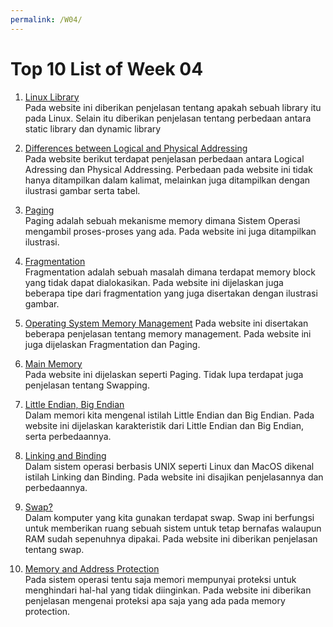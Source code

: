```yaml
---
permalink: /W04/
---
```


# Top 10 List of Week 04

1. [Linux Library](https://medium.com/swlh/linux-basics-static-libraries-vs-dynamic-libraries-a7bcf8157779)<br>
Pada website ini diberikan penjelasan tentang apakah sebuah library itu pada Linux. Selain itu diberikan penjelasan tentang perbedaan antara static library dan dynamic library

2. [Differences between Logical and Physical Addressing](https://www.geeksforgeeks.org/logical-and-physical-address-in-operating-system/)<br>
Pada website berikut terdapat penjelasan perbedaan antara Logical Adressing dan Physical Addressing. Perbedaan pada website ini tidak hanya ditampilkan dalam kalimat, melainkan juga ditampilkan dengan ilustrasi gambar serta tabel.

3. [Paging](guru99.com/paging-in-operating-system.html)<br>
Paging adalah sebuah mekanisme memory dimana Sistem Operasi mengambil proses-proses yang ada. Pada website ini juga ditampilkan ilustrasi.

4. [Fragmentation](https://afteracademy.com/blog/what-is-fragmentation-and-what-are-its-types)<br>
Fragmentation adalah sebuah masalah dimana terdapat memory block yang tidak dapat dialokasikan. Pada website ini dijelaskan juga beberapa tipe dari fragmentation yang juga disertakan dengan ilustrasi gambar.

5. [Operating System Memory Management](https://www.tutorialspoint.com/operating_system/os_memory_management.htm)
Pada website ini disertakan beberapa penjelasan tentang memory management. Pada website ini juga dijelaskan Fragmentation dan Paging.

6. [Main Memory](https://www.cs.uic.edu/~jbell/CourseNotes/OperatingSystems/8_MainMemory.html)<br>
Pada website ini dijelaskan seperti Paging. Tidak lupa terdapat juga penjelasan tentang Swapping.

7. [Little Endian, Big Endian](https://www.section.io/engineering-education/what-is-little-endian-and-big-endian/)<br>
Dalam memori kita mengenal istilah Little Endian dan Big Endian. Pada website ini dijelaskan karakteristik dari Little Endian dan Big Endian, serta perbedaannya.

8. [Linking and Binding](https://www.microfocus.com/documentation/visual-cobol/VC30/EclWin/BKCYCYLINKS003.html)<br>
Dalam sistem operasi berbasis UNIX seperti Linux dan MacOS dikenal istilah Linking dan Binding. Pada website ini disajikan penjelasannya dan perbedaannya.

9. [Swap?](https://www.redhat.com/en/blog/do-we-really-need-swap-modern-systems)<br>
Dalam komputer yang kita gunakan terdapat swap. Swap ini berfungsi untuk memberikan ruang sebuah sistem untuk tetap bernafas walaupun RAM sudah sepenuhnya dipakai. Pada website ini diberikan penjelasan tentang swap.

10. [Memory and Address Protection](https://flylib.com/books/en/4.270.1.46/1/)<br>
Pada sistem operasi tentu saja memori mempunyai proteksi untuk menghindari hal-hal yang tidak diinginkan. Pada website ini diberikan penjelasan mengenai proteksi apa saja yang ada pada memory protection.
